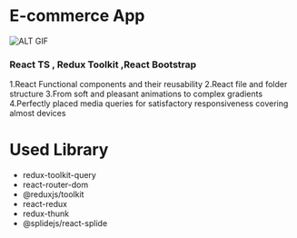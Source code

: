 <h1>E-commerce App</h1>

![ALT GIF](./src/assets/giff.gif)

<h3>React TS , Redux Toolkit ,React Bootstrap</h3>
<p>
1.React Functional components and their reusability
2.React file and folder structure
3.From soft and pleasant animations to complex gradients
4.Perfectly placed media queries for satisfactory responsiveness covering almost devices</p>

<h1>Used Library </h1>
<ul>
  <li>redux-toolkit-query</li>
  <li>react-router-dom</li>
  <li>@reduxjs/toolkit</li>
  <li>react-redux</li>
  <li>redux-thunk</li>
  <li>@splidejs/react-splide</li>
</ul>